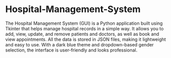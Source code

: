 # Hospital-Management-System
The Hospital Management System (GUI) is a Python application built using Tkinter that helps manage hospital records in a simple way. It allows you to add, view, update, and remove patients and doctors, as well as book and view appointments. All the data is stored in JSON files, making it lightweight and easy to use. With a dark blue theme and dropdown-based gender selection, the interface is user-friendly and looks professional.
